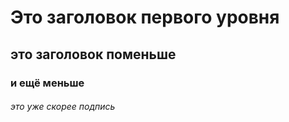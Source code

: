 # Это заголовок первого уровня
## это заголовок поменьше
### и ещё меньше
###### это уже скорее подпись

